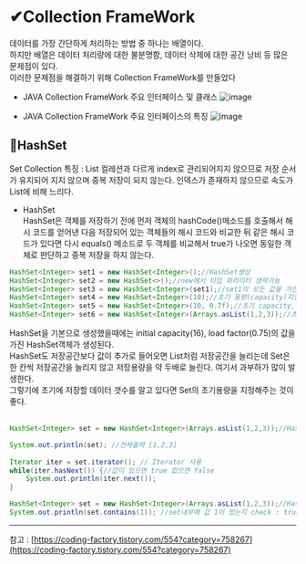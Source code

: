 # ✔Collection FrameWork
 데이터를 가장 간단하게 처리하는 방법 중 하나는 배열이다.<br>
 하지만 배열은 데이터 처리량에 대한 불분명함, 데이터 삭제에 대한 공간 낭비 등 많은 문제점이 있다.<br>
 이러한 문제점을 해결하기 위해 Collection FrameWork를 만들었다
 
 
- JAVA Collection FrameWork 주요 인터페이스 및 클래스
![image](https://user-images.githubusercontent.com/91520114/150637423-72c59c65-ea1b-41b9-8271-2fc2d003ef84.png)<br>

- JAVA Collection FrameWork 주요 인터페이스의 특징
![image](https://user-images.githubusercontent.com/91520114/150637858-2f751599-994f-4a73-9d24-1bfb17441810.png)<br>


📌HashSet
---
Set Collection 특징 : List 컬레션과 다르게 index로 관리되어지지 않으므로 저장 순서가 유지되어 지지 않으며 중복 저장이 되지 않는다.
인덱스가 존재하지 않으므로 속도가 List에 비해 느리다.<br>

- HashSet<br>
HashSet은 객체를 저장하기 전에 먼저 객체의 hashCode()메소드를 호출해서 해시 코드를 얻어낸 다음 저장되어 있는 객체들의 해시 코드와 비교한 뒤 같은 해시 코드가 있다면 다시 equals() 메소드로 두 객체를 비교해서 true가 나오면 동일한 객체로 판단하고 중복 저장을 하지 않는다.<br>
```java
HashSet<Integer> set1 = new HashSet<Integer>();//HashSet생성
HashSet<Integer> set2 = new HashSet<>();//new에서 타입 파라미터 생략가능
HashSet<Integer> set3 = new HashSet<Integer>(set1);//set1의 모든 값을 가진 HashSet생성
HashSet<Integer> set4 = new HashSet<Integer>(10);//초기 용량(capacity)지정
HashSet<Integer> set5 = new HashSet<Integer>(10, 0.7f);//초기 capacity,load factor지정
HashSet<Integer> set6 = new HashSet<Integer>(Arrays.asList(1,2,3));//초기값 지정
```
HashSet을 기본으로 생성했을때에는 initial capacity(16), load factor(0.75)의 값을 가진 HashSet객체가 생성된다.<br>
HashSet도 저장공간보다 값이 추가로 들어오면 List처럼 저장공간을 늘리는데 Set은 한 칸씩 저장공간을 늘리지 않고 저장용량을 약 두배로 늘린다. 여기서 과부하가 많이 발생한다.<br>
그렇기에 초기에 저장할 데이터 갯수를 알고 있다면 Set의 초기용량을 지정해주는 것이 좋다.<br>
<br>
```java
HashSet<Integer> set = new HashSet<Integer>(Arrays.asList(1,2,3));//HashSet생성

System.out.println(set); //전체출력 [1,2,3]
		
Iterator iter = set.iterator();	// Iterator 사용
while(iter.hasNext()) {//값이 있으면 true 없으면 false
    System.out.println(iter.next());
}

HashSet<Integer> set = new HashSet<Integer>(Arrays.asList(1,2,3));//HashSet생성
System.out.println(set.contains(1)); //set내부에 값 1이 있는지 check : true
```

***

참고 : [https://coding-factory.tistory.com/554?category=758267](https://coding-factory.tistory.com/554?category=758267)
